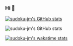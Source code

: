 ### Hi 👋 



[![sudoku-jm's GitHub stats](https://github-readme-stats.vercel.app/api?sudoku-jm=sudoku-jm)](https://github.com/anuraghazra/github-readme-stats)

![sudoku-jm's GitHub stats](https://github-readme-stats.vercel.app/api?sudoku-jm=sudoku-jm&show_icons=true)

[![sudoku-jm's wakatime stats](https://github-readme-stats.vercel.app/api/wakatime?sudoku-jm=willianrod)](https://github.com/sudoku-jm/github-readme-stats)

